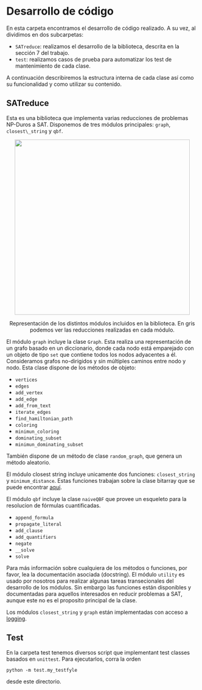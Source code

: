 # Desarrollo de código

En esta carpeta encontramos el desarrollo de código realizado. A su vez, al dividimos en dos subcarpetas:

- `SATreduce`: realizamos el desarrollo de la biblioteca, descrita en la sección 7 del trabajo.
- `test`: realizamos casos de prueba para automatizar los test de mantenimiento de cada clase.

A continuación describiremos la estructura interna de cada clase así como su funcionalidad y como utilizar su contenido. 

## SATreduce

Esta es una biblioteca que implementa varias reducciones de problemas NP-Duros a SAT. Disponemos de tres módulos principales: `graph`, `closest\_string` y `qbf`.

<p align="center">
  <img width="460" src="https://github.com/pedrobn23/TFG/blob/master/tesis/img/distribucion.png">
</p>
<p align="center">
	Representación de los distintos módulos incluidos en la biblioteca. En gris podemos ver las reducciones realizadas en cada módulo.
</p>

El módulo `graph` incluye la clase `Graph`. Esta realiza una representación de un grafo basado en un diccionario, donde cada nodo está emparejado con un objeto de tipo `set` que contiene todos los nodos adyacentes a él. Consideramos grafos no-dirigidos y sin múltiples caminos entre nodo y nodo. Esta clase dispone de los métodos de objeto:
- `vertices`
- `edges`
- `add_vertex`
- `add_edge`
- `add_from_text`
- `iterate_edges`
- `find_hamiltonian_path`
- `coloring`
- `minimun_coloring`
- `dominating_subset`
- `minimun_dominating_subset`

 También dispone de un método de clase `random_graph`, que genera un método aleatorio.

El módulo closest string incluye unicamente dos funciones: `closest_string` y `minimum_distance`. Estas funciones trabajan sobre la clase bitarray que se puede encontrar [aquí](https://pypi.org/project/bitarray/).

El módulo `qbf` incluye la clase `naiveQBF` que provee un esqueleto para la resolucion de fórmulas cuantificadas.


- `append_formula`
- `propagate_literal`
- `add_clause`
- `add_quantifiers`
- `negate`
- `__solve`
- `solve`

Para más información sobre cualquiera de los métodos o funciones, por favor, lea la documentación asociada (docstring). El módulo `utility` es usado por nosotros para realizar algunas tareas transecionales del desarrollo de los módulos. Sin embargo las funciones están disponibles y documentadas para aquellos interesados en reducir problemas a SAT, aunque este no es el proposito principal de la clase. 

Los módulos `closest_string` y `graph` están implementadas con acceso a [logging](https://docs.python.org/3/howto/logging.html#logging-basic-tutorial).


## Test

En la carpeta test tenemos diversos script que implementant test classes basados en `unittest`. Para ejecutarlos, corra la orden

```
python -m test.my_testfyle
```

desde este directorio. 
